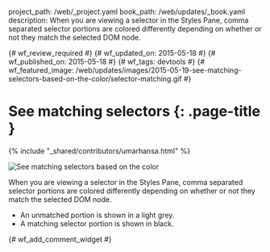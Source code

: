 project_path: /web/_project.yaml
book_path: /web/updates/_book.yaml
description: When you are viewing a selector in the Styles Pane, comma separated selector portions are colored differently depending on whether or not they match the selected DOM node.

{# wf_review_required #}
{# wf_updated_on: 2015-05-18 #}
{# wf_published_on: 2015-05-18 #}
{# wf_tags: devtools #}
{# wf_featured_image: /web/updates/images/2015-05-19-see-matching-selectors-based-on-the-color/selector-matching.gif #}

# See matching selectors {: .page-title }

{% include "_shared/contributors/umarhansa.html" %}


<img src="/web/updates/images/2015-05-19-see-matching-selectors-based-on-the-color/selector-matching.gif" alt="See matching selectors based on the color">

When you are viewing a selector in the Styles Pane, comma separated selector portions are colored differently depending on whether or not they match the selected DOM node.

<ul>
<li>An unmatched portion is shown in a light grey.</li>
<li>A matching selector portion is shown in black.</li>
</ul>


{# wf_add_comment_widget #}
